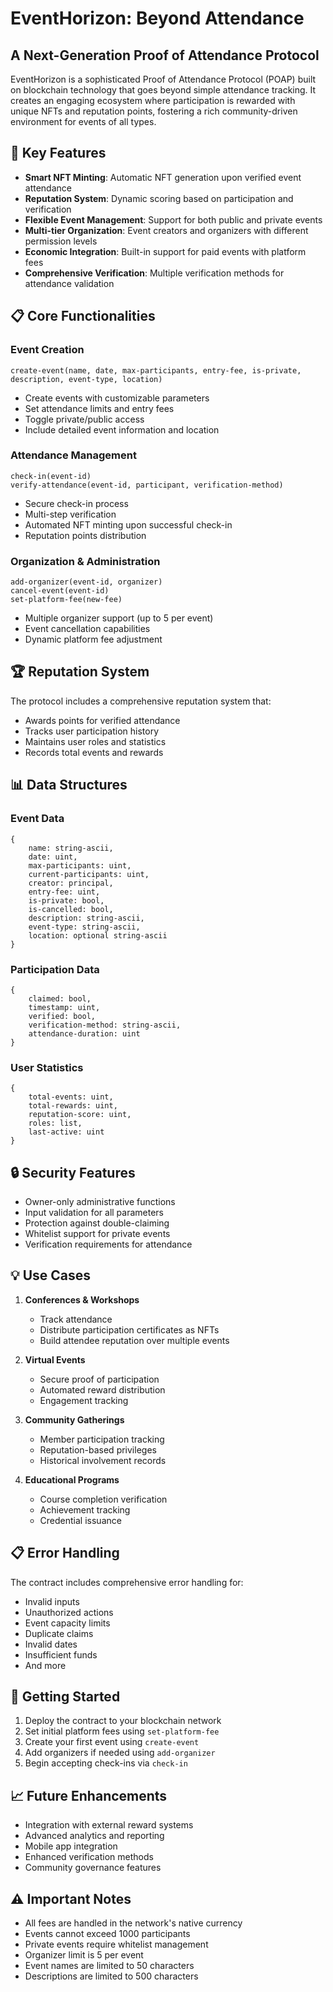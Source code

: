 # EventHorizon: Beyond Attendance
## A Next-Generation Proof of Attendance Protocol

EventHorizon is a sophisticated Proof of Attendance Protocol (POAP) built on blockchain technology that goes beyond simple attendance tracking. It creates an engaging ecosystem where participation is rewarded with unique NFTs and reputation points, fostering a rich community-driven environment for events of all types.

## 🌟 Key Features

- **Smart NFT Minting**: Automatic NFT generation upon verified event attendance
- **Reputation System**: Dynamic scoring based on participation and verification
- **Flexible Event Management**: Support for both public and private events
- **Multi-tier Organization**: Event creators and organizers with different permission levels
- **Economic Integration**: Built-in support for paid events with platform fees
- **Comprehensive Verification**: Multiple verification methods for attendance validation

## 📋 Core Functionalities

### Event Creation
```clarity
create-event(name, date, max-participants, entry-fee, is-private, description, event-type, location)
```
- Create events with customizable parameters
- Set attendance limits and entry fees
- Toggle private/public access
- Include detailed event information and location

### Attendance Management
```clarity
check-in(event-id)
verify-attendance(event-id, participant, verification-method)
```
- Secure check-in process
- Multi-step verification
- Automated NFT minting upon successful check-in
- Reputation points distribution

### Organization & Administration
```clarity
add-organizer(event-id, organizer)
cancel-event(event-id)
set-platform-fee(new-fee)
```
- Multiple organizer support (up to 5 per event)
- Event cancellation capabilities
- Dynamic platform fee adjustment

## 🏆 Reputation System

The protocol includes a comprehensive reputation system that:
- Awards points for verified attendance
- Tracks user participation history
- Maintains user roles and statistics
- Records total events and rewards

## 📊 Data Structures

### Event Data
```clarity
{
    name: string-ascii,
    date: uint,
    max-participants: uint,
    current-participants: uint,
    creator: principal,
    entry-fee: uint,
    is-private: bool,
    is-cancelled: bool,
    description: string-ascii,
    event-type: string-ascii,
    location: optional string-ascii
}
```

### Participation Data
```clarity
{
    claimed: bool,
    timestamp: uint,
    verified: bool,
    verification-method: string-ascii,
    attendance-duration: uint
}
```

### User Statistics
```clarity
{
    total-events: uint,
    total-rewards: uint,
    reputation-score: uint,
    roles: list,
    last-active: uint
}
```

## 🔒 Security Features

- Owner-only administrative functions
- Input validation for all parameters
- Protection against double-claiming
- Whitelist support for private events
- Verification requirements for attendance

## 💡 Use Cases

1. **Conferences & Workshops**
   - Track attendance
   - Distribute participation certificates as NFTs
   - Build attendee reputation over multiple events

2. **Virtual Events**
   - Secure proof of participation
   - Automated reward distribution
   - Engagement tracking

3. **Community Gatherings**
   - Member participation tracking
   - Reputation-based privileges
   - Historical involvement records

4. **Educational Programs**
   - Course completion verification
   - Achievement tracking
   - Credential issuance

## 📋 Error Handling

The contract includes comprehensive error handling for:
- Invalid inputs
- Unauthorized actions
- Event capacity limits
- Duplicate claims
- Invalid dates
- Insufficient funds
- And more

## 🚀 Getting Started

1. Deploy the contract to your blockchain network
2. Set initial platform fees using `set-platform-fee`
3. Create your first event using `create-event`
4. Add organizers if needed using `add-organizer`
5. Begin accepting check-ins via `check-in`

## 📈 Future Enhancements

- Integration with external reward systems
- Advanced analytics and reporting
- Mobile app integration
- Enhanced verification methods
- Community governance features

## ⚠️ Important Notes

- All fees are handled in the network's native currency
- Events cannot exceed 1000 participants
- Private events require whitelist management
- Organizer limit is 5 per event
- Event names are limited to 50 characters
- Descriptions are limited to 500 characters

